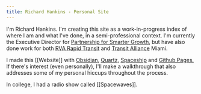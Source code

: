 ```yaml
---
title: Richard Hankins - Personal Site
---
```

I'm Richard Hankins. I'm creating this site as a work-in-progress index of where I am and what I've done, in a semi-professional context.  I'm currently the Executive Director for [Partnership for Smarter Growth](psgrichmond.org), but have also done work for both [RVA Rapid Transit](rvarapidtransit.org) and [Transit Alliance](transitalliance.miami) Miami.

I made this [[Website]] with [Obsidian](obsidian.md), [Quartz](https://quartz.jzhao.xyz/), [Spaceship](spaceship.com) and [Github Pages.](pages.github.com) If there's interest (even personally), I'll make a walkthrough that also addresses some of my personal hiccups throughout the process.

In college, I had a radio show called [[Spacewaves]].
